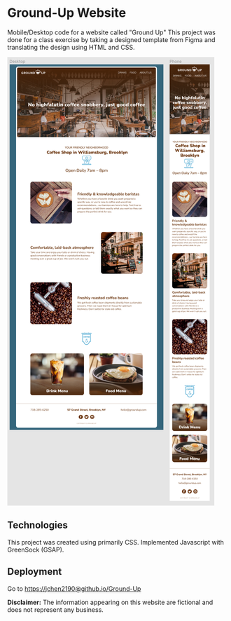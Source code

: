 # Ground-Up Website

Mobile/Desktop code for a website called "Ground Up"
This project was done for a class exercise by taking a designed template from Figma and translating the design using HTML and CSS.

![Screenshot](/img/Figma-screenshot.png)

## Technologies

This project was created using primarily CSS.
Implemented Javascript with GreenSock (GSAP).

## Deployment

Go to [https://jchen2190@github.io/Ground-Up](https://jchen2190.github.io/Ground-Up/)

**Disclaimer:**
The information appearing on this website are fictional and does not represent any business.
